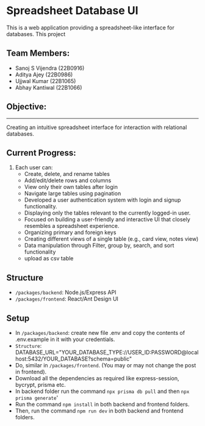 # Spreadsheet Database UI

This is a web application providing a spreadsheet-like interface for databases. This project 

## Team Members:
- Sanoj S Vijendra (22B0916)   
- Aditya Ajey (22B0986)    
- Ujjwal Kumar (22B1065)  
- Abhay Kantiwal (22B1066)

## Objective:
----------
Creating an intuitive spreadsheet interface for interaction with relational databases.

## Current Progress:
1. Each user can:
   - Create, delete, and rename tables
   - Add/edit/delete rows and columns
   - View only their own tables after login
   - Navigate large tables using pagination
   - Developed a user authentication system with login and signup functionality.  
   - Displaying only the tables relevant to the currently logged-in user.  
   - Focused on building a user-friendly and interactive UI that closely resembles a spreadsheet experience.
   - Organizing primary and foreign keys
   - Creating different views of a single table (e.g., card view, notes view)  
   - Data manipulation through Filter, group by, search, and sort functionality
   - upload as csv table

## Structure

*   `/packages/backend`: Node.js/Express API
*   `/packages/frontend`: React/Ant Design UI

## Setup

*   In `/packages/backend`: create new file .env and copy the contents of .env.example in it with your credentials.
*   `Structure`: DATABASE_URL="YOUR_DATABASE_TYPE://USER_ID:PASSWORD@localhost:5432/YOUR_DATABASE?schema=public"
*   Do, similar in `/packages/frontend`. (You may or may not change the post in frontend).
*   Download all the dependencies as required like express-session, bycrypt, prisma etc.
*   In backend folder run the command `npx prisma db pull` and then `npx prisma generate`'
*   Run the command `npm install` in both backend and frontend folders.
*   Then, run the command `npm run dev` in both backend and frontend folders.